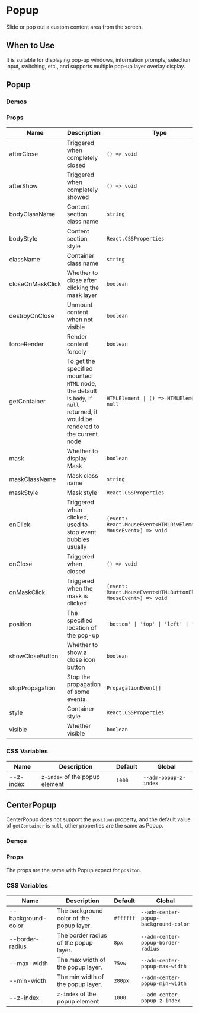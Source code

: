 # Popup

Slide or pop out a custom content area from the screen.

## When to Use

It is suitable for displaying pop-up windows, information prompts, selection input, switching, etc., and supports
multiple pop-up layer overlay display.

## Popup

### Demos

<code src="./demos/demo1.tsx"></code>

<code src="./demos/demo2.tsx"></code>

### Props

| Name             | Description                                                                                                                   | Type                                                               | Default               |
| ---------------- | ----------------------------------------------------------------------------------------------------------------------------- | ------------------------------------------------------------------ | --------------------- |
| afterClose       | Triggered when completely closed                                                                                              | `() => void`                                                       | -                     |
| afterShow        | Triggered when completely showed                                                                                              | `() => void`                                                       | -                     |
| bodyClassName    | Content section class name                                                                                                    | `string`                                                           | -                     |
| bodyStyle        | Content section style                                                                                                         | `React.CSSProperties`                                              | -                     |
| className        | Container class name                                                                                                          | `string`                                                           | -                     |
| closeOnMaskClick | Whether to close after clicking the mask layer                                                                                | `boolean`                                                          | `false`               |
| destroyOnClose   | Unmount content when not visible                                                                                              | `boolean`                                                          | `false`               |
| forceRender      | Render content forcely                                                                                                        | `boolean`                                                          | `false`               |
| getContainer     | To get the specified mounted `HTML` node, the default is `body`, if `null` returned, it would be rendered to the current node | `HTMLElement \| () => HTMLElement \| null`                         | `() => document.body` |
| mask             | Whether to display Mask                                                                                                       | `boolean`                                                          | `true`                |
| maskClassName    | Mask class name                                                                                                               | `string`                                                           | -                     |
| maskStyle        | Mask style                                                                                                                    | `React.CSSProperties`                                              | -                     |
| onClick          | Triggered when clicked, used to stop event bubbles usually                                                                    | `(event: React.MouseEvent<HTMLDivElement, MouseEvent>) => void`    | -                     |
| onClose          | Triggered when closed                                                                                                         | `() => void`                                                       | -                     |
| onMaskClick      | Triggered when the mask is clicked                                                                                            | `(event: React.MouseEvent<HTMLButtonElement, MouseEvent>) => void` | -                     |
| position         | The specified location of the pop-up                                                                                          | `'bottom' \| 'top' \| 'left' \| 'right'`                           | `'bottom'`            |
| showCloseButton  | Whether to show a close icon button                                                                                           | `boolean`                                                          | `false`               |
| stopPropagation  | Stop the propagation of some events.                                                                                          | `PropagationEvent[]`                                               | `['click']`           |
| style            | Container style                                                                                                               | `React.CSSProperties`                                              | -                     |
| visible          | Whether visible                                                                                                               | `boolean`                                                          | `false`               |

### CSS Variables

| Name      | Description                    | Default | Global                |
| --------- | ------------------------------ | ------- | --------------------- |
| --z-index | `z-index` of the popup element | `1000`  | `--adm-popup-z-index` |

## CenterPopup

CenterPopup does not support the `position` property, and the default value of `getContainer` is `null`, other properties are the same as Popup.

### Demos

<code src="../popup/demos/demo1.tsx"></code>

### Props

The props are the same with Popup expect for `positon`.

### CSS Variables

| Name               | Description                              | Default   | Global                                |
| ------------------ | ---------------------------------------- | --------- | ------------------------------------- |
| --background-color | The background color of the popup layer. | `#ffffff` | `--adm-center-popup-background-color` |
| --border-radius    | The border radius of the popup layer.    | `8px`     | `--adm-center-popup-border-radius`    |
| --max-width        | The max width of the popup layer.        | `75vw`    | `--adm-center-popup-max-width`        |
| --min-width        | The min width of the popup layer.        | `280px`   | `--adm-center-popup-min-width`        |
| --z-index          | `z-index` of the popup element           | `1000`    | `--adm-center-popup-z-index`          |
